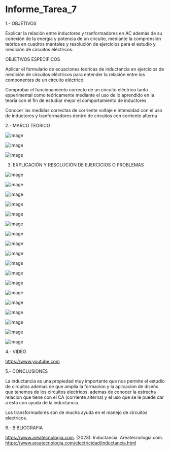 # Informe_Tarea_7

1.- OBJETIVOS

Explicar la relación entre inductores y tranformadores en AC además de su conexión de la energía y potencia de un circuito, mediante la comprensión teórica en cuadros mentales y resolución de ejercicios para el estudio y medición de circuitos eléctricos.

OBJETIVOS ESPECIFICOS

Aplicar el formulario de ecuaciones teoricas de inductancia en ejercicios de medición de circuitos eléctricos para entender la relación entre los componentes de un circuito eléctrico.

Comprobar el funcionamiento correcto de un circuito eléctrico tanto experimental como teóricamente mediante el uso de lo aprendido en la teoría con el fin de estudiar mejor el comportamiento de inductores

Conocer las medidas correctas de corriente voltaje e intensidad con el uso de inductores y tranformadores dentro de circuitos con corriente alterna

2.- MARCO TEÓRICO

![image](https://user-images.githubusercontent.com/116674536/220008945-57602185-2e06-4cc8-9f7b-3573f5147978.png)

![image](https://user-images.githubusercontent.com/116674536/220008970-46ab6173-1b29-45f7-8600-91c2c07ee918.png)

![image](https://user-images.githubusercontent.com/116674536/220008996-f10963f2-64b5-4552-a6cf-77e4a8802c8c.png)

3. EXPLICACIÓN Y RESOLUCIÓN DE EJERCICIOS O PROBLEMAS

![image](https://user-images.githubusercontent.com/116674536/220009095-6335bc0b-7636-46dc-859f-8279891c5173.png)

![image](https://user-images.githubusercontent.com/116674536/220009102-58e5232b-73a0-4171-a324-2750494266f0.png)

![image](https://user-images.githubusercontent.com/116674536/220009111-62d328cc-1287-4a51-990c-aa42a64d6e89.png)

![image](https://user-images.githubusercontent.com/116674536/220009133-fb9edd92-a1ea-4bb6-a99b-4ec3f5c34406.png)

![image](https://user-images.githubusercontent.com/116674536/220009137-583b8696-49bc-4e80-aed9-3e47a2fc6ac4.png)

![image](https://user-images.githubusercontent.com/116674536/220009152-89bee8ac-b610-4921-8d28-8305f432ee9f.png)

![image](https://user-images.githubusercontent.com/116674536/220009159-f548e8e9-a0b9-494f-a00e-9dead5c9bc2d.png)

![image](https://user-images.githubusercontent.com/116674536/220009171-077be3d4-3e38-47ee-99a4-7434f34b5779.png)

![image](https://user-images.githubusercontent.com/116674536/220009183-faa2ff07-cde4-4682-9350-94eb5235ffe6.png)

![image](https://user-images.githubusercontent.com/116674536/220009191-46f621ec-886a-46f8-8c36-8f6b1828ddc4.png)

![image](https://user-images.githubusercontent.com/116674536/220009206-505153f1-5060-4046-8b66-e6f3a6d13147.png)

![image](https://user-images.githubusercontent.com/116674536/220009212-c4520ea7-b2b9-4dd7-a130-e5c636f5bd02.png)

![image](https://user-images.githubusercontent.com/116674536/220009218-32432e07-4d41-4eb6-859c-ce04fde682fd.png)

![image](https://user-images.githubusercontent.com/116674536/220009310-94893186-6cef-474d-acdd-1b19579977f8.png)

![image](https://user-images.githubusercontent.com/116674536/220009322-93eb06ea-72b9-4c35-b2eb-d16a107d5405.png)

![image](https://user-images.githubusercontent.com/116674536/220009336-2cbcd554-dadf-41d2-a70a-66998aca07da.png)

![image](https://user-images.githubusercontent.com/116674536/220009344-cd26d8c7-d503-4881-bb1f-2806e9f8f7ca.png)

![image](https://user-images.githubusercontent.com/116674536/220009356-bb8413a2-141b-4e18-9899-431bbb0c7535.png)

4.- VIDEO

https://www.youtube.com

5.- CONCLUSIONES

La inductancia es una propiedad muy importante que nos permite el estudio de circuitos ademas de que amplia la formacion y la aplicacion de diseño que tenemos de los circuitos electricos. ademas de conocer la estrecha relacion que tiene con el CA (corriente alterna) y el uso que se le puede dar a esta con ayuda de la inductancia.

Los transformadores son de mucha ayuda en el manejo de circuitos electricos.

6.- BIBLIOGRAFIA

https://www.areatecnologia.com. (2023). Inductancia. Areatecnologia.com. https://www.areatecnologia.com/electricidad/inductancia.html
